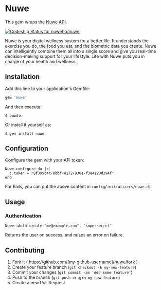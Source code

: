 # Nuwe

This gem wraps the [Nuwe API](https://api.nuapi.co/).

[ ![Codeship Status for nuwehq/nuwe](https://www.codeship.io/projects/6d82f9d0-3777-0132-7181-4e7a21b2ccbb/status)](https://www.codeship.io/projects/41706)

Nuwe is your digital wellness system for a better life.
It understands the exercise you do, the food you eat, and the biometric data you create.
Nuwe can intelligently combine them all into a single score and give you real-time decision-making support for your lifestyle.
Life with Nuwe puts you in charge of your health and wellness.

## Installation

Add this line to your application's Gemfile:

```ruby
gem 'nuwe'
```

And then execute:

    $ bundle

Or install it yourself as:

    $ gem install nuwe

## Configuration

Configure the gem with your API token:

```
Nuwe.configure do |c|
  c.token = "8f399c4c-8bbf-4272-938e-f3e4123d194f"
end
```

For Rails, you can put the above content in `config/initializers/nuwe.rb`.

## Usage

### Authentication

```
Nuwe::Auth.create "me@example.com", "supersecret"
```

Returns the user on success, and raises an error on failure.

## Contributing

1. Fork it ( https://github.com/[my-github-username]/nuwe/fork )
2. Create your feature branch (`git checkout -b my-new-feature`)
3. Commit your changes (`git commit -am 'Add some feature'`)
4. Push to the branch (`git push origin my-new-feature`)
5. Create a new Pull Request
